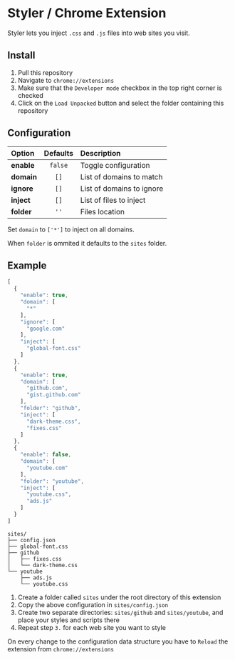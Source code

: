 
# Styler / Chrome Extension

Styler lets you inject `.css` and `.js` files into web sites you visit.


## Install

1. Pull this repository
2. Navigate to `chrome://extensions`
3. Make sure that the `Developer mode` checkbox in the top right corner is checked
4. Click on the `Load Unpacked` button and select the folder containing this repository


## Configuration

Option     | Defaults | Description
:---       | :--:     | :---
__enable__ | `false`  | Toggle configuration
__domain__ | `[]`     | List of domains to match
__ignore__ | `[]`     | List of domains to ignore
__inject__ | `[]`     | List of files to inject
__folder__ | `''`     | Files location

Set `domain` to `['*']` to inject on all domains.

When `folder` is ommited it defaults to the `sites` folder.

## Example

```js
[
  {
    "enable": true,
    "domain": [
      "*"
    ],
    "ignore": [
      "google.com"
    ],
    "inject": [
      "global-font.css"
    ]
  },
  {
    "enable": true,
    "domain": [
      "github.com",
      "gist.github.com"
    ],
    "folder": "github",
    "inject": [
      "dark-theme.css",
      "fixes.css"
    ]
  },
  {
    "enable": false,
    "domain": [
      "youtube.com"
    ],
    "folder": "youtube",
    "inject": [
      "youtube.css",
      "ads.js"
    ]
  }
]
```

```
sites/
├── config.json
├── global-font.css
├── github
│   ├── fixes.css
│   └── dark-theme.css
└── youtube
    ├── ads.js
    └── youtube.css

```

1. Create a folder called `sites` under the root directory of this extension
2. Copy the above configuration in `sites/config.json`
3. Create two separate directories: `sites/github` and `sites/youtube`, and place your styles and scripts there
4. Repeat step `3.` for each web site you want to style

On every change to the configuration data structure you have to `Reload` the extension from `chrome://extensions`
